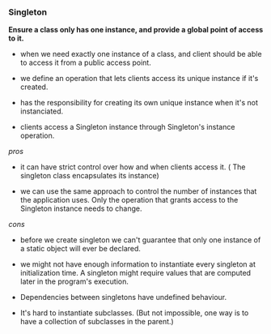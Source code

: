 ### Singleton ###

**Ensure a class only has one instance, and provide a global point of access to it.**

+ when we need exactly one instance of a class, and client should be able to access it from a public access point.

+ we define an operation that lets clients access its unique instance if it's created.

+ has the responsibility for creating its own unique instance when it's not instanciated.

+ clients access a Singleton instance through Singleton's instance operation.

*pros*

+ it can have strict control over how and when clients access it. ( The singleton class encapsulates its instance)

+ we can use the same approach to control the number of instances that
the application uses. Only the operation that grants access to the Singleton
instance needs to change.

*cons* 

+ before we create singleton we can't guarantee that only one instance of a static object will ever be declared.

+ we might not have enough information to instantiate every singleton at initialization time. A singleton might require values that are computed later in the program's execution.

+ Dependencies between singletons have undefined behaviour.

+ It's hard to instantiate subclasses. (But not impossible, one way is to have a collection of subclasses in the parent.)